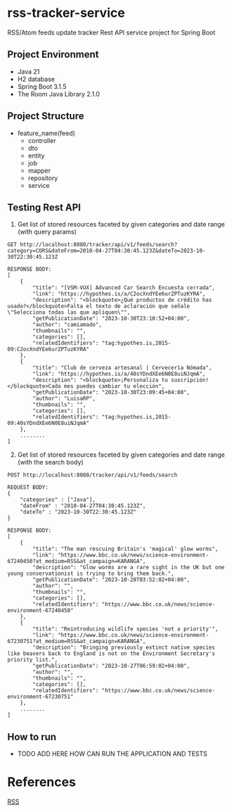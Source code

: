 # rss-tracker-service
RSS/Atom feeds update tracker Rest API service project for Spring Boot

## Project Environment

- Java 21
- H2 database
- Spring Boot 3.1.5
- The Room Java Library 2.1.0

## Project Structure
- feature_name(feed) 
  - controller
  - dto
  - entity
  - job
  - mapper
  - repository
  - service

## Testing Rest API

1. Get list of stored resources faceted by given categories and date range (with query params) 
```
GET http://localhost:8080/tracker/api/v1/feeds/search?category=CORS&dateFrom=2010-04-27T04:30:45.123Z&dateTo=2023-10-30T22:30:45.123Z

RESPONSE BODY:
[
    {
        "title": "[VSM-VUX] Advanced Car Search Encuesta cerrada",
        "link": "https://hypothes.is/a/C2ocXndYEe6urZPTuzKYRA",
        "description": "<blockquote>¿Qué productos de crédito has usado?</blockquote>Falta el texto de aclaración que señale \"Selecciona todas las que apliquen\"",
        "getPublicationDate": "2023-10-30T23:10:52+04:00",
        "author": "camiamado",
        "thumbnails": "",
        "categories": [],
        "relatedIdentifiers": "tag:hypothes.is,2015-09:C2ocXndYEe6urZPTuzKYRA"
    },
    {
        "title": "Club de cerveza artesanal | Cervecería Nómada",
        "link": "https://hypothes.is/a/40sYDndXEe6N0E8uiNJqmA",
        "description": "<blockquote>¡Personaliza tu suscripción!</blockquote>Cada mes puedes cambiar tu elección",
        "getPublicationDate": "2023-10-30T23:09:45+04:00",
        "author": "LuisaRP",
        "thumbnails": "",
        "categories": [],
        "relatedIdentifiers": "tag:hypothes.is,2015-09:40sYDndXEe6N0E8uiNJqmA"
    },
    ........
]
```

2. Get list of stored resources faceted by given categories and date range (with the search body)
``` 
POST http://localhost:8080/tracker/api/v1/feeds/search

REQUEST BODY:
{
    "categories" : ["Java"],
    "dateFrom" : "2010-04-27T04:30:45.123Z",
    "dateTo" : "2023-10-30T22:30:45.123Z"
}
    
RESPONSE BODY:
[
    {
        "title": "The man rescuing Britain's 'magical' glow worms",
        "link": "https://www.bbc.co.uk/news/science-environment-67240450?at_medium=RSS&at_campaign=KARANGA",
        "description": "Glow worms are a rare sight in the UK but one young conservationist is trying to bring them back.",
        "getPublicationDate": "2023-10-28T03:52:02+04:00",
        "author": "",
        "thumbnails": "",
        "categories": [],
        "relatedIdentifiers": "https://www.bbc.co.uk/news/science-environment-67240450"
    },
    {
        "title": "Reintroducing wildlife species 'not a priority'",
        "link": "https://www.bbc.co.uk/news/science-environment-67230751?at_medium=RSS&at_campaign=KARANGA",
        "description": "Bringing previously extinct native species like beavers back to England is not on the Environment Secretary's priority list.",
        "getPublicationDate": "2023-10-27T06:59:02+04:00",
        "author": "",
        "thumbnails": "",
        "categories": [],
        "relatedIdentifiers": "https://www.bbc.co.uk/news/science-environment-67230751"
    }, 
    ........
]
```

## How to run
- TODO ADD HERE HOW CAN RUN THE APPLICATION AND TESTS 

# References
[RSS](https://en.wikipedia.org/wiki/RSS)
